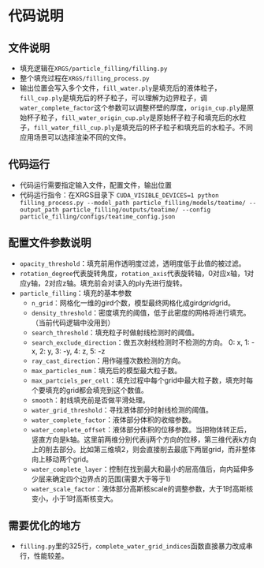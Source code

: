 # 代码说明
## 文件说明
- 填充逻辑在``XRGS/particle_filling/filling.py``
- 整个填充过程在``XRGS/filling_process.py``
- 输出位置会写入多个文件，``fill_water.ply``是填充后的液体粒子，``fill_cup.ply``是填充后的杯子粒子，可以理解为边界粒子，调``water_complete_factor``这个参数可以调整杯壁的厚度，``origin_cup.ply``是原始杯子粒子，``fill_water_origin_cup.ply``是原始杯子粒子和填充后的水粒子，``fill_water_fill_cup.ply``是填充后的杯子粒子和填充后的水粒子。不同应用场景可以选择渲染不同的文件。

## 代码运行
- 代码运行需要指定输入文件，配置文件，输出位置
- 代码运行指令：在XRGS目录下
``CUDA_VISIBLE_DEVICES=1 python filling_process.py --model_path particle_filling/models/teatime/ --output_path particle_filling/outputs/teatime/ --config particle_filling/configs/teatime_config.json ``

## 配置文件参数说明
- ``opacity_threshold``：填充前用作透明度过滤，透明度低于此值的被过滤。
- ``rotation_degree``代表旋转角度，``rotation_axis``代表旋转轴，0对应x轴，1对应y轴，2对应z轴。填充前会对读入的ply先进行旋转。
- ``particle_filling``：填充的基本参数
    - ``n_grid``：网格化一维的gird个数，模型最终网格化成gird*grid*grid。
    - ``density_threshold``：密度填充的阈值，低于此密度的网格将进行填充。（当前代码逻辑中没用到）
    - ``search_threshold``：填充粒子时做射线检测时的阈值。
    - ``search_exclude_direction``：做五次射线检测时不检测的方向。
    0: x, 1: -x, 2: y, 3: -y, 4: z, 5: -z
    - ``ray_cast_direction``：用作碰撞次数检测的方向。
    - ``max_particles_num``：填充后的模型最大粒子数。
    - ``max_partciels_per_cell``：填充过程中每个grid中最大粒子数，填充时每个要填充的grid都会填充到这个数值。
    - ``smooth``：射线填充前是否做平滑处理。
    - ``water_grid_threshold``：寻找液体部分时射线检测的阈值。
    - ``water_complete_factor``：液体部分体积的收缩参数。
    - ``water_complete_offset``：液体部分体积的位移参数。当把物体转正后，竖直方向是k轴。这里前两维分别代表ij两个方向的位移，第三维代表k方向上的削去部分。比如第三维填2，则会直接削去最底下两层grid，而非整体向上移动两个grid。
    - ``water_complete_layer``：控制在找到最大和最小的层高值后，向内延伸多少层来确定四个边界点的范围(需要大于等于1)
    - ``water_scale_factor``：液体部分高斯核scale的调整参数，大于1时高斯核变小，小于1时高斯核变大。


## 需要优化的地方
- ``filling.py``里的325行，``complete_water_grid_indices``函数直接暴力改成串行，性能较差。